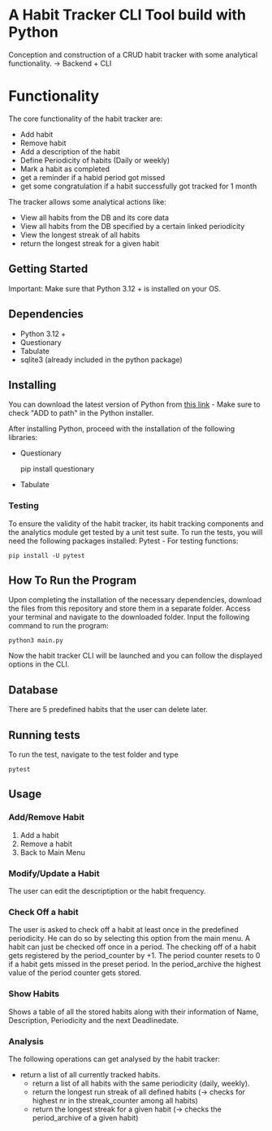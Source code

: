 # A Habit Tracker CLI Tool build with Python
Conception and construction of a CRUD habit tracker with some analytical functionality. 
-> Backend + CLI 

# Functionality

The core functionality of the habit tracker are:

- Add habit
- Remove habit
- Add a description of the habit
- Define Periodicity of habits (Daily or weekly)
- Mark a habit as completed
- get a reminder if a habid period got missed
- get some congratulation if a habit successfully got tracked for 1 month

The tracker allows some analytical actions like:

- View all habits from the DB and its core data
- View all habits from the DB specified by a certain linked periodicity
- View the longest streak of all habits
- return the longest streak for a given habit

## Getting Started

Important: Make sure that Python 3.12 + is installed on your OS.

## Dependencies

- Python 3.12 +
- Questionary
- Tabulate
- sqlite3 (already included in the python package)

## Installing
You can download the latest version of Python from [this link](https://www.python.org/downloads/) - Make sure to check "ADD to path" in the Python installer. 

After installing Python, proceed with the installation of the following libraries:
- Questionary
  
	pip install questionary
  
- Tabulate
  
### Testing
To ensure the validity of the habit tracker, its habit tracking components and the analytics module get tested by a unit test suite.
To run the tests, you will need the following packages installed: 
Pytest - For testing functions:

    pip install -U pytest

## How To Run the Program
Upon completing the installation of the necessary dependencies, download the files from this repository and store them in a separate folder. Access your terminal and navigate to the downloaded folder. Input the following command to run the program:

    python3 main.py

Now the habit tracker CLI will be launched and you can follow the displayed options in the CLI.

## Database
There are 5 predefined habits that the user can delete later.

## Running tests

To run the test, navigate to the test folder and type 
    
    pytest

## Usage
### Add/Remove Habit 
1. Add a habit
2. Remove a habit
3. Back to Main Menu

### Modify/Update a Habit
The user can edit the descriptiption or the habit frequency.

### Check Off a habit
The user is asked to check off a habit at least once in the predefined periodicity. He can do so by selecting this option from the main menu. A habit can just be checked off once in a period. The checking off of a habit gets registered by the period_counter by +1. The period counter resets to 0 if a habit gets missed in the preset period. In the period_archive the highest value of the period counter gets stored.

### Show Habits 
Shows a table of all the stored habits along with their information of Name, Description, Periodicity and the next Deadlinedate.

### Analysis
The following operations can get analysed by the habit tracker:
  - return a list of all currently tracked habits.
	- return a list of all habits with the same periodicity (daily, weekly).
	- return the longest run streak of all defined habits (→ checks for highest nr in the streak_counter among all habits)
	- return the longest streak for a given habit (→ checks the period_archive of a given habit)

